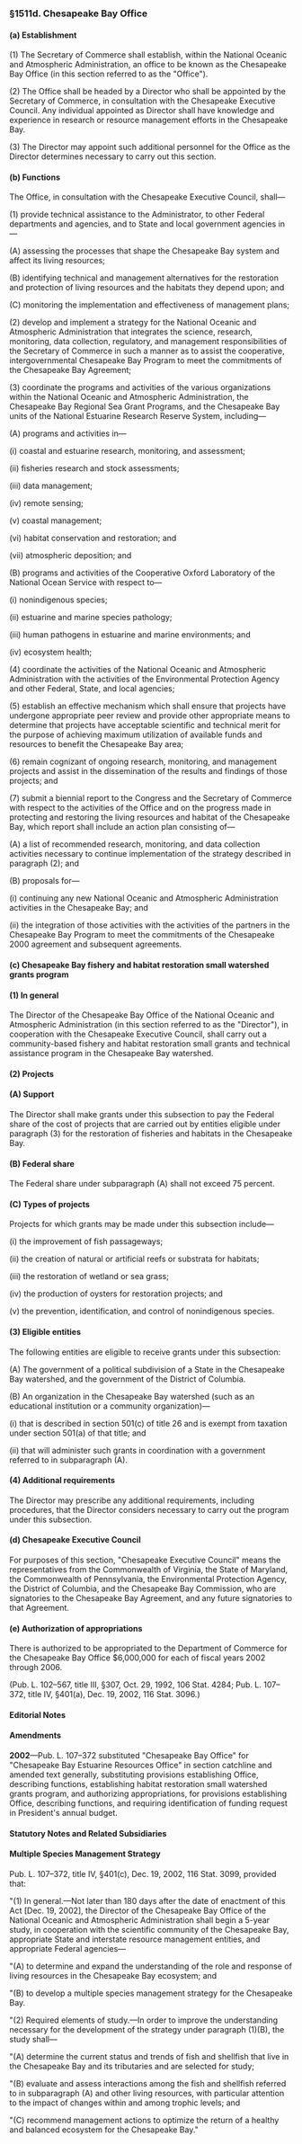 ### §1511d. Chesapeake Bay Office ###

#### (a) Establishment ####

(1) The Secretary of Commerce shall establish, within the National Oceanic and Atmospheric Administration, an office to be known as the Chesapeake Bay Office (in this section referred to as the "Office").

(2) The Office shall be headed by a Director who shall be appointed by the Secretary of Commerce, in consultation with the Chesapeake Executive Council. Any individual appointed as Director shall have knowledge and experience in research or resource management efforts in the Chesapeake Bay.

(3) The Director may appoint such additional personnel for the Office as the Director determines necessary to carry out this section.

#### (b) Functions ####

The Office, in consultation with the Chesapeake Executive Council, shall—

(1) provide technical assistance to the Administrator, to other Federal departments and agencies, and to State and local government agencies in—

(A) assessing the processes that shape the Chesapeake Bay system and affect its living resources;

(B) identifying technical and management alternatives for the restoration and protection of living resources and the habitats they depend upon; and

(C) monitoring the implementation and effectiveness of management plans;

(2) develop and implement a strategy for the National Oceanic and Atmospheric Administration that integrates the science, research, monitoring, data collection, regulatory, and management responsibilities of the Secretary of Commerce in such a manner as to assist the cooperative, intergovernmental Chesapeake Bay Program to meet the commitments of the Chesapeake Bay Agreement;

(3) coordinate the programs and activities of the various organizations within the National Oceanic and Atmospheric Administration, the Chesapeake Bay Regional Sea Grant Programs, and the Chesapeake Bay units of the National Estuarine Research Reserve System, including—

(A) programs and activities in—

(i) coastal and estuarine research, monitoring, and assessment;

(ii) fisheries research and stock assessments;

(iii) data management;

(iv) remote sensing;

(v) coastal management;

(vi) habitat conservation and restoration; and

(vii) atmospheric deposition; and

(B) programs and activities of the Cooperative Oxford Laboratory of the National Ocean Service with respect to—

(i) nonindigenous species;

(ii) estuarine and marine species pathology;

(iii) human pathogens in estuarine and marine environments; and

(iv) ecosystem health;

(4) coordinate the activities of the National Oceanic and Atmospheric Administration with the activities of the Environmental Protection Agency and other Federal, State, and local agencies;

(5) establish an effective mechanism which shall ensure that projects have undergone appropriate peer review and provide other appropriate means to determine that projects have acceptable scientific and technical merit for the purpose of achieving maximum utilization of available funds and resources to benefit the Chesapeake Bay area;

(6) remain cognizant of ongoing research, monitoring, and management projects and assist in the dissemination of the results and findings of those projects; and

(7) submit a biennial report to the Congress and the Secretary of Commerce with respect to the activities of the Office and on the progress made in protecting and restoring the living resources and habitat of the Chesapeake Bay, which report shall include an action plan consisting of—

(A) a list of recommended research, monitoring, and data collection activities necessary to continue implementation of the strategy described in paragraph (2); and

(B) proposals for—

(i) continuing any new National Oceanic and Atmospheric Administration activities in the Chesapeake Bay; and

(ii) the integration of those activities with the activities of the partners in the Chesapeake Bay Program to meet the commitments of the Chesapeake 2000 agreement and subsequent agreements.

#### (c) Chesapeake Bay fishery and habitat restoration small watershed grants program ####

#### (1) In general ####

The Director of the Chesapeake Bay Office of the National Oceanic and Atmospheric Administration (in this section referred to as the "Director"), in cooperation with the Chesapeake Executive Council, shall carry out a community-based fishery and habitat restoration small grants and technical assistance program in the Chesapeake Bay watershed.

#### (2) Projects ####

#### (A) Support ####

The Director shall make grants under this subsection to pay the Federal share of the cost of projects that are carried out by entities eligible under paragraph (3) for the restoration of fisheries and habitats in the Chesapeake Bay.

#### (B) Federal share ####

The Federal share under subparagraph (A) shall not exceed 75 percent.

#### (C) Types of projects ####

Projects for which grants may be made under this subsection include—

(i) the improvement of fish passageways;

(ii) the creation of natural or artificial reefs or substrata for habitats;

(iii) the restoration of wetland or sea grass;

(iv) the production of oysters for restoration projects; and

(v) the prevention, identification, and control of nonindigenous species.

#### (3) Eligible entities ####

The following entities are eligible to receive grants under this subsection:

(A) The government of a political subdivision of a State in the Chesapeake Bay watershed, and the government of the District of Columbia.

(B) An organization in the Chesapeake Bay watershed (such as an educational institution or a community organization)—

(i) that is described in section 501(c) of title 26 and is exempt from taxation under section 501(a) of that title; and

(ii) that will administer such grants in coordination with a government referred to in subparagraph (A).

#### (4) Additional requirements ####

The Director may prescribe any additional requirements, including procedures, that the Director considers necessary to carry out the program under this subsection.

#### (d) Chesapeake Executive Council ####

For purposes of this section, "Chesapeake Executive Council" means the representatives from the Commonwealth of Virginia, the State of Maryland, the Commonwealth of Pennsylvania, the Environmental Protection Agency, the District of Columbia, and the Chesapeake Bay Commission, who are signatories to the Chesapeake Bay Agreement, and any future signatories to that Agreement.

#### (e) Authorization of appropriations ####

There is authorized to be appropriated to the Department of Commerce for the Chesapeake Bay Office $6,000,000 for each of fiscal years 2002 through 2006.

(Pub. L. 102–567, title III, §307, Oct. 29, 1992, 106 Stat. 4284; Pub. L. 107–372, title IV, §401(a), Dec. 19, 2002, 116 Stat. 3096.)

#### **Editorial Notes** ####

#### Amendments ####

**2002**—Pub. L. 107–372 substituted "Chesapeake Bay Office" for "Chesapeake Bay Estuarine Resources Office" in section catchline and amended text generally, substituting provisions establishing Office, describing functions, establishing habitat restoration small watershed grants program, and authorizing appropriations, for provisions establishing Office, describing functions, and requiring identification of funding request in President's annual budget.

#### **Statutory Notes and Related Subsidiaries** ####

#### Multiple Species Management Strategy ####

Pub. L. 107–372, title IV, §401(c), Dec. 19, 2002, 116 Stat. 3099, provided that:

"(1) In general.—Not later than 180 days after the date of enactment of this Act [Dec. 19, 2002], the Director of the Chesapeake Bay Office of the National Oceanic and Atmospheric Administration shall begin a 5-year study, in cooperation with the scientific community of the Chesapeake Bay, appropriate State and interstate resource management entities, and appropriate Federal agencies—

"(A) to determine and expand the understanding of the role and response of living resources in the Chesapeake Bay ecosystem; and

"(B) to develop a multiple species management strategy for the Chesapeake Bay.

"(2) Required elements of study.—In order to improve the understanding necessary for the development of the strategy under paragraph (1)(B), the study shall—

"(A) determine the current status and trends of fish and shellfish that live in the Chesapeake Bay and its tributaries and are selected for study;

"(B) evaluate and assess interactions among the fish and shellfish referred to in subparagraph (A) and other living resources, with particular attention to the impact of changes within and among trophic levels; and

"(C) recommend management actions to optimize the return of a healthy and balanced ecosystem for the Chesapeake Bay."